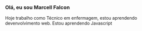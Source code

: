 ### Olá, eu sou Marcell Falcon

 Hoje trabalho como Técnico em enfermagem, estou aprendendo devenvolvimento web.
 Estou aprendendo Javascript
